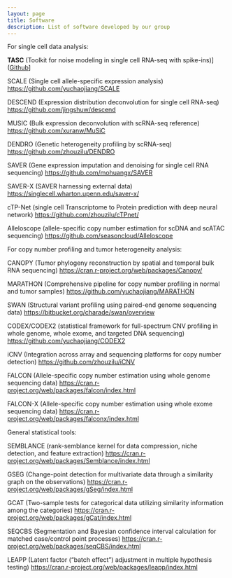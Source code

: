 ```yaml
---
layout: page
title: Software
description: List of software developed by our group
---
```


For single cell data analysis:

**TASC** (Toolkit for noise modeling in single cell RNA-seq with spike-ins)]
([Github](https://github.com/scrna-seq/TASC)]

SCALE (Single cell allele-specific expression analysis)  
https://github.com/yuchaojiang/SCALE

DESCEND (Expression distribution deconvolution for single cell RNA-seq)
https://github.com/jingshuw/descend

MUSIC (Bulk expression deconvolution with scRNA-seq reference) 
https://github.com/xuranw/MuSiC

DENDRO (Genetic heterogeneity profiling by scRNA-seq)
https://github.com/zhouzilu/DENDRO

SAVER (Gene expression imputation and denoising for single cell RNA sequencing)
https://github.com/mohuangx/SAVER

SAVER-X (SAVER harnessing external data)
https://singlecell.wharton.upenn.edu/saver-x/

cTP-Net (single cell Transcriptome to Protein prediction with deep neural network)
https://github.com/zhouzilu/cTPnet/

Alleloscope (allele-specific copy number estimation for scDNA and scATAC sequencing)
https://github.com/seasoncloud/Alleloscope

For copy number profiling and tumor heterogeneity analysis:

CANOPY (Tumor phylogeny reconstruction by spatial and temporal bulk RNA sequencing)
https://cran.r-project.org/web/packages/Canopy/

MARATHON (Comprehensive pipeline for copy number profiling in normal and tumor samples)
https://github.com/yuchaojiang/MARATHON

SWAN (Structural variant profiling using paired-end genome sequencing data)
https://bitbucket.org/charade/swan/overview

CODEX/CODEX2 (statistical framework for full-spectrum CNV profiling in whole genome, whole exome, and targeted DNA sequencing) 
https://github.com/yuchaojiang/CODEX2

iCNV (Integration across array and sequencing platforms for copy number detection)
https://github.com/zhouzilu/iCNV

FALCON (Allele-specific copy number estimation using whole genome sequencing data)
https://cran.r-project.org/web/packages/falcon/index.html

FALCON-X (Allele-specific copy number estimation using whole exome sequencing data)
https://cran.r-project.org/web/packages/falconx/index.html

General statistical tools:

SEMBLANCE (rank-semblance kernel for data compression, niche detection, and feature extraction)
https://cran.r-project.org/web/packages/Semblance/index.html

GSEG (Change-point detection for multivariate data through a similarity graph on the observations)
https://cran.r-project.org/web/packages/gSeg/index.html

GCAT (Two-sample tests for categorical data utilizing similarity information among the categories)
https://cran.r-project.org/web/packages/gCat/index.html

SEQCBS (Segmentation and Bayesian confidence interval calculation for matched case/control point processes)
https://cran.r-project.org/web/packages/seqCBS/index.html

LEAPP (Latent factor (“batch effect”) adjustment in multiple hypothesis testing)
https://cran.r-project.org/web/packages/leapp/index.html
